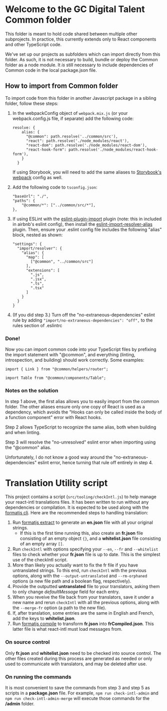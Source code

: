 # Welcome to the GC Digital Talent Common folder

This folder is meant to hold code shared between multiple other subprojects. In practice, this currently extends only to React components and other TypeScript code. 

We've set up our projects as subfolders which can import directly from this folder. As such, it is not necessary to build, bundle or deploy the Common folder as a node module. It _is_ still necessary to include dependencies of Common code in the local package.json file.

## How to import from Common folder

To import code from this folder in another Javascript package in a sibling folder, follow these steps:

1. In the webpackConfig object of `webpack.mix.js` (or your webpack.config.js file, if separate) add the following code:
    
    ```
    resolve: {
        alias: {
          "@common": path.resolve('../common/src'),
          "react": path.resolve('./node_modules/react'),
          "react-dom": path.resolve('./node_modules/react-dom'),
          "react-hook-form": path.resolve('./node_modules/react-hook-form'),
        }
      }
    ```
    If using Storybook, you will need to add the same aliases to [Storybook's webpack](https://storybook.js.org/docs/react/configure/webpack) config as well.

2. Add the following code to `tsconfig.json`:
    ```
    "baseUrl": "./",
    "paths": {
        "@common/*": ["../common/src/*"],
    },
    ```

3. If using ESLint with the [eslint-plugin-import](https://www.npmjs.com/package/eslint-plugin-import) plugin (note: this in included in airbnb's eslint config), then install the [eslint-import-resolver-alias](https://www.npmjs.com/package/eslint-import-resolver-alias) plugin. Then, ensure your .eslint config file includes the following "alias" block, nested as shown:
    ```
    "settings": {
      "import/resolver": {
        "alias": {
          "map": [
            ["@common", "../common/src"]
          ],
          "extensions": [
            ".js",
            ".jsx",
            ".ts",
            ".tsx"
          ]
        }
      }
    }
    ```

4. (If you did step 3.) Turn off the "no-extraneous-dependencies" eslint rule by adding `"import/no-extraneous-dependencies": "off",` to the rules section of .eslintrc

### Done!
Now you can import common code into your TypeScript files by prefixing the import statement with "@common", and everything (linting, introspection, and building) should work correctly. Some examples:

`import { Link } from "@common/helpers/router";`

`import Table from "@common/components/Table";`

### Notes on the solution

In step 1 above, the first alias allows you to easily import from the common folder. The other aliases ensure only one copy of React is used as a dependency, which avoids the "Hooks can only be called inside the body of a function component" error with React hooks.

Step 2 allows TypeScript to recognize the same alias, both when building and when linting.

Step 3 will resolve the "no-unresolved" eslint error when importing using the "@common" alias.

Unfortunately, I do not know a good way around the "no-extraneous-dependencies" eslint error, hence turning that rule off entirely in step 4.

# Translation Utility script

This project contains a script (`src/tooling/checkIntl.js`) to help manage your react-intl translations files. It has been written to run without any dependencies or compilation. It is expected to be used along with the [formatjs cli](https://formatjs.io/docs/tooling/cli). Here are the recommended steps to handling translation:

1. Run [formatjs extract](https://formatjs.io/docs/tooling/cli#extraction) to generate an **en.json** file with all your original strings.
    - If this is the first time running this, also create an **fr.json** file consisting of an empty object `{}`, and a **whitelist.json** file consisting of an empty array `[]`.
2. Run `checkIntl` with options specifying your `--en`, `--fr` and `--whitelist` files to check whether your **fr.json** file is up to date. This is the simplest use of the checkIntl script.
3. More than likely you actually want to fix the fr file if you have untranslated strings. To this end, run `checkIntl` with the previous options, along with the `--output-untranslated` and `--rm-orphaned` options (a new file path and a boolean flag, respectively).
4. Provide the outputted **untranslated** file to your translators, asking them to only change _defaultMessage_ field for each entry.
5. When you reveive the file back from your translators, save it under a new name and rerun `checkIntl` with all the previous options, along with the `--merge-fr` option (a path to the new file).
6. If, after translation, some entries are the same in English and French, add the keys to **whitelist.json**.
7. Run [formatjs compile](https://formatjs.io/docs/tooling/cli#compilation) to transform **fr.json** into **frCompiled.json**. This latter file is what react-intl must load messages from.

### On source control
Only **fr.json** and **whitelist.json** need to be checked into source control. The other files created during this process are generated as needed or only used to communicate with translators, and may be deleted after use.

### On running the commands
It is most convenient to save the commands from step 3 and step 5 as scripts in a **package.json** file. For example, `npm run check-intl-admin` and `npm run check-intl-admin-merge` will execute those commands for the **/admin** folder.


